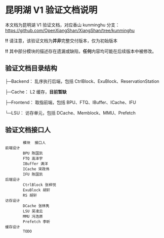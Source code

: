 # 昆明湖 V1 验证文档说明

本文档为昆明湖 V1 验证文档，对应香山 kunminghu 分支：https://github.com/OpenXiangShan/XiangShan/tree/kunminghu

**!!** 请注意，该验证文档为**并非**完整交付版本，仅为初始版本

**!!** 其中部分模块的描述存在遗漏或缺陷，**任何**内容均可能在后续版本中被修改。



## 验证文档目录结构

├─Backend：  乱序执行后端，包括 CtrlBlock、ExuBlock、ReservationStation

├─Cache：  L2 缓存，**目前暂缺**

├─Frontend：  取指前端，包括 BPU、FTQ、IBuffer、ICache、IFU

└─LSU：  访存单元，包括 DCache、Memblock、MMU、Prefetch



## 验证文档接口人

		    模块	接口人
	前端设计		
		    BPU 陈国凯
		    FTQ 高泽宇
		    IBuffer 满洋
		    ICache 宋政伟
		    IFU 陈国凯
	后端设计		
		    CtrlBlock 张梓悦
		    ExuBlock 胡轩
		    RS 胡轩
	访存设计		
		    DCache 张林隽
		    LSU 吴凌云
		    MMU 冯浩原
		    Prefetch 李昕
	缓存设计
		    TODO
